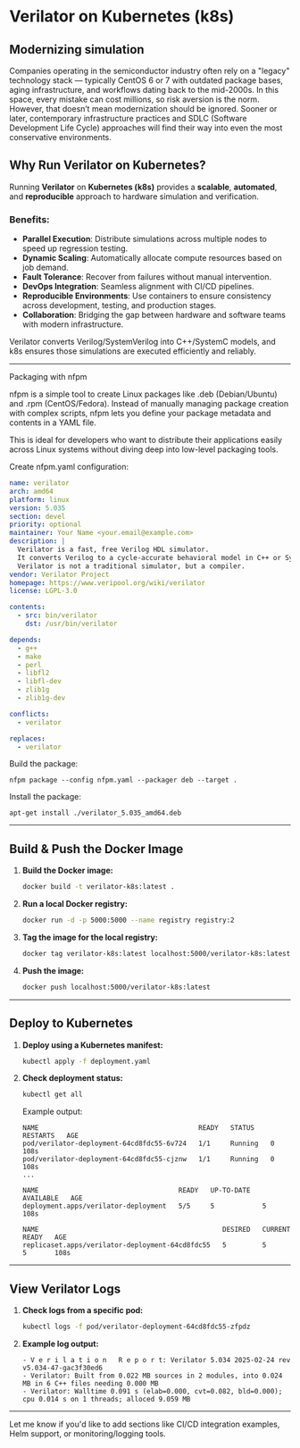 # Verilator on Kubernetes (k8s)

## Modernizing simulation

Companies operating in the semiconductor industry often rely on a "legacy" technology stack — typically CentOS 6 or 7 with outdated package bases, aging infrastructure, and workflows dating back to the mid-2000s. In this space, every mistake can cost millions, so risk aversion is the norm. However, that doesn’t mean modernization should be ignored. Sooner or later, contemporary infrastructure practices and SDLC (Software Development Life Cycle) approaches will find their way into even the most conservative environments.

## Why Run Verilator on Kubernetes?

Running **Verilator** on **Kubernetes (k8s)** provides a **scalable**, **automated**, and **reproducible** approach to hardware simulation and verification.

### Benefits:
- **Parallel Execution**: Distribute simulations across multiple nodes to speed up regression testing.
- **Dynamic Scaling**: Automatically allocate compute resources based on job demand.
- **Fault Tolerance**: Recover from failures without manual intervention.
- **DevOps Integration**: Seamless alignment with CI/CD pipelines.
- **Reproducible Environments**: Use containers to ensure consistency across development, testing, and production stages.
- **Collaboration**: Bridging the gap between hardware and software teams with modern infrastructure.

Verilator converts Verilog/SystemVerilog into C++/SystemC models, and k8s ensures those simulations are executed efficiently and reliably.

---

Packaging with nfpm

nfpm is a simple tool to create Linux packages like .deb (Debian/Ubuntu) and .rpm (CentOS/Fedora). Instead of manually managing package creation with complex scripts, nfpm lets you define your package metadata and contents in a YAML file.

This is ideal for developers who want to distribute their applications easily across Linux systems without diving deep into low-level packaging tools.

Create nfpm.yaml configuration:
```yaml
name: verilator
arch: amd64
platform: linux
version: 5.035
section: devel
priority: optional
maintainer: Your Name <your.email@example.com>
description: |
  Verilator is a fast, free Verilog HDL simulator.
  It converts Verilog to a cycle-accurate behavioral model in C++ or SystemC.
  Verilator is not a traditional simulator, but a compiler.
vendor: Verilator Project
homepage: https://www.veripool.org/wiki/verilator
license: LGPL-3.0

contents:
  - src: bin/verilator
    dst: /usr/bin/verilator

depends:
  - g++
  - make
  - perl
  - libfl2
  - libfl-dev
  - zlib1g
  - zlib1g-dev

conflicts:
  - verilator

replaces:
  - verilator
```

Build the package:
```
nfpm package --config nfpm.yaml --packager deb --target .
```

Install the package:
```
apt-get install ./verilator_5.035_amd64.deb
```

---

## Build & Push the Docker Image

1. **Build the Docker image:**
   ```bash
   docker build -t verilator-k8s:latest .
   ```

2. **Run a local Docker registry:**
   ```bash
   docker run -d -p 5000:5000 --name registry registry:2
   ```

3. **Tag the image for the local registry:**
   ```bash
   docker tag verilator-k8s:latest localhost:5000/verilator-k8s:latest
   ```

4. **Push the image:**
   ```bash
   docker push localhost:5000/verilator-k8s:latest
   ```

---

## Deploy to Kubernetes

1. **Deploy using a Kubernetes manifest:**
   ```bash
   kubectl apply -f deployment.yaml
   ```

2. **Check deployment status:**
   ```bash
   kubectl get all
   ```

   Example output:
   ```
   NAME                                        READY   STATUS    RESTARTS   AGE
   pod/verilator-deployment-64cd8fdc55-6v724   1/1     Running   0          108s
   pod/verilator-deployment-64cd8fdc55-cjznw   1/1     Running   0          108s
   ...

   NAME                                   READY   UP-TO-DATE   AVAILABLE   AGE
   deployment.apps/verilator-deployment   5/5     5            5           108s

   NAME                                              DESIRED   CURRENT   READY   AGE
   replicaset.apps/verilator-deployment-64cd8fdc55   5         5         5       108s
   ```

---

## View Verilator Logs

1. **Check logs from a specific pod:**
   ```bash
   kubectl logs -f pod/verilator-deployment-64cd8fdc55-zfpdz
   ```

2. **Example log output:**
   ```
   - V e r i l a t i o n   R e p o r t: Verilator 5.034 2025-02-24 rev v5.034-47-gac3f30ed6
   - Verilator: Built from 0.022 MB sources in 2 modules, into 0.024 MB in 6 C++ files needing 0.000 MB
   - Verilator: Walltime 0.091 s (elab=0.000, cvt=0.082, bld=0.000); cpu 0.014 s on 1 threads; alloced 9.059 MB
   ```

---

Let me know if you'd like to add sections like CI/CD integration examples, Helm support, or monitoring/logging tools.
